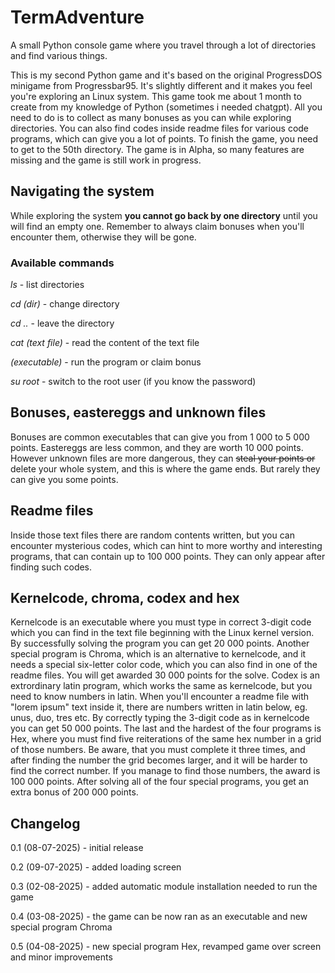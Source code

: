 # TermAdventure
A small Python console game where you travel through a lot of directories and find various things.

This is my second Python game and it's based on the original ProgressDOS minigame from Progressbar95. It's slightly different and it makes you feel you're exploring an Linux system. This game took me about 1 month to create from my knowledge of Python (sometimes i needed chatgpt). All you need to do is to collect as many bonuses as you can while exploring directories. You can also find codes inside readme files for various code programs, which can give you a lot of points. To finish the game, you need to get to the 50th directory. The game is in Alpha, so many features are missing and the game is still work in progress.
## Navigating the system
While exploring the system **you cannot go back by one directory** until you will find an empty one. Remember to always claim bonuses when you'll encounter them, otherwise they will be gone.
### Available commands
_ls_ - list directories

_cd (dir)_ - change directory

_cd .._ - leave the directory

_cat (text file)_ - read the content of the text file

_(executable)_ - run the program or claim bonus

_su root_ - switch to the root user (if you know the password)
## Bonuses, eastereggs and unknown files
Bonuses are common executables that can give you from 1 000 to 5 000 points. Eastereggs are less common, and they are worth 10 000 points. However unknown files are more dangerous, they can ~~steal your points or~~ delete your whole system, and this is where the game ends. But rarely they can give you some points.
## Readme files
Inside those text files there are random contents written, but you can encounter mysterious codes, which can hint to more worthy and interesting programs, that can contain up to 100 000 points. They can only appear after finding such codes.
## Kernelcode, chroma, codex and hex
Kernelcode is an executable where you must type in correct 3-digit code which you can find in the text file beginning with the Linux kernel version. By successfully solving the program you can get 20 000 points. Another special program is Chroma, which is an alternative to kernelcode, and it needs a special six-letter color code, which you can also find in one of the readme files. You will get awarded 30 000 points for the solve. Codex is an extrordinary latin program, which works the same as kernelcode, but you need to know numbers in latin. When you'll encounter a readme file with "lorem ipsum" text inside it, there are numbers written in latin below, eg. unus, duo, tres etc. By correctly typing the 3-digit code as in kernelcode you can get 50 000 points. The last and the hardest of the four programs is Hex, where you must find five reiterations of the same hex number in a grid of those numbers. Be aware, that you must complete it three times, and after finding the number the grid becomes larger, and it will be harder to find the correct number. If you manage to find those numbers, the award is 100 000 points. After solving all of the four special programs, you get an extra bonus of 200 000 points.
## Changelog
0.1 (08-07-2025) - initial release

0.2 (09-07-2025) - added loading screen

0.3 (02-08-2025) - added automatic module installation needed to run the game

0.4 (03-08-2025) - the game can be now ran as an executable and new special program Chroma

0.5 (04-08-2025) - new special program Hex, revamped game over screen and minor improvements

